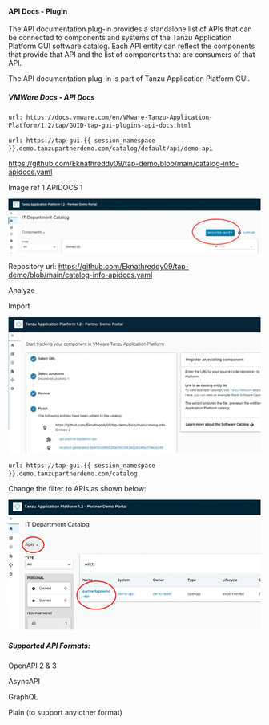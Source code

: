 #### API Docs - Plugin

The API documentation plug-in provides a standalone list of APIs that can be connected to components and systems of the Tanzu Application Platform GUI software catalog. Each API entity can reflect the components that provide that API and the list of components that are consumers of that API. 

The API documentation plug-in is part of Tanzu Application Platform GUI.

##### VMWare Docs - API Docs

```dashboard:open-url
url: https://docs.vmware.com/en/VMware-Tanzu-Application-Platform/1.2/tap/GUID-tap-gui-plugins-api-docs.html
```

```dashboard:open-url
url: https://tap-gui.{{ session_namespace }}.demo.tanzupartnerdemo.com/catalog/default/api/demo-api
```

https://github.com/Eknathreddy09/tap-demo/blob/main/catalog-info-apidocs.yaml

Image ref 1 APIDOCS 1

![API Docs](images/APIDocs-1.png)


Repository url: https://github.com/Eknathreddy09/tap-demo/blob/main/catalog-info-apidocs.yaml

Analyze

Import

![API Docs](images/APIDocs-2.png)


```dashboard:open-url
url: https://tap-gui.{{ session_namespace }}.demo.tanzupartnerdemo.com/catalog
```

Change the filter to APIs as shown below: 

![API Docs](images/APIDocs-3.png)


##### Supported API Formats: 

OpenAPI 2 & 3

AsyncAPI

GraphQL

Plain (to support any other format)

